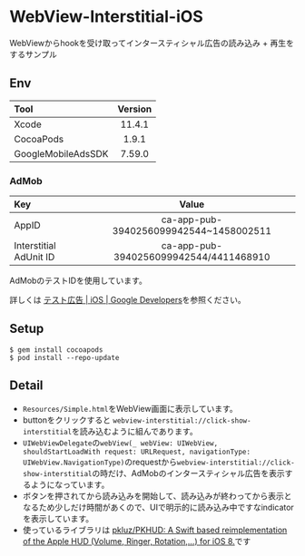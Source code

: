 # WebView-Interstitial-iOS

WebViewからhookを受け取ってインタースティシャル広告の読み込み + 再生をするサンプル

## Env

| Tool | Version |
|:---|:---:|
| Xcode | 11.4.1 |
| CocoaPods | 1.9.1 |
| GoogleMobileAdsSDK | 7.59.0 |

### AdMob

| Key | Value |
|:---|:----:|
| AppID | ca-app-pub-3940256099942544~1458002511 |
| Interstitial AdUnit ID | ca-app-pub-3940256099942544/4411468910 |

AdMobのテストIDを使用しています。

詳しくは [テスト広告 | iOS | Google Developers](https://developers.google.com/admob/ios/test-ads?hl=ja)を参照ください。

## Setup

```shell
$ gem install cocoapods
$ pod install --repo-update
```

## Detail

- `Resources/Simple.html`をWebView画面に表示しています。
- buttonをクリックすると `webview-interstitial://click-show-interstitial`を読み込むように組んであります。
- `UIWebViewDelegate`の`webView(_ webView: UIWebView, shouldStartLoadWith request: URLRequest, navigationType: UIWebView.NavigationType)`のrequestから`webview-interstitial://click-show-interstitial`の時だけ、AdMobのインタースティシャル広告を表示するようになっています。
- ボタンを押されてから読み込みを開始して、読み込みが終わってから表示となるため少しだけ時間があくので、UIで明示的に読み込み中ですなindicatorを表示しています。
- 使っているライブラリは [pkluz/PKHUD: A Swift based reimplementation of the Apple HUD (Volume, Ringer, Rotation,…) for iOS 8.](https://github.com/pkluz/PKHUD)です